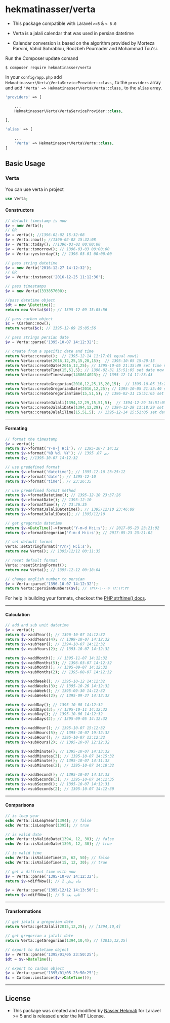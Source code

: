 hekmatinasser/verta
======
- This package compatible with Laravel `>=5` & `< 6.0`

- Verta is a jalali calendar that was used in persian datetime

- Calendar conversion is based on the algorithm provided by Morteza Parvini, Vahid Sohrablou, Roozbeh Pournader and Mohammad Tou'si.

Run the Composer update comand

    $ composer require hekmatinasser/verta

In your `config/app.php` add `Hekmatinasser\Verta\VertaServiceProvider::class,` to the `providers` array and add `'Verta' => Hekmatinasser\Verta\Verta::class,` to the `alias` array.

```php
'providers' => [

    ...
    Hekmatinasser\Verta\VertaServiceProvider::class,

],

'alias' => [

    ...
    'Verta' => Hekmatinasser\Verta\Verta::class,
]
```

<a name="basic-usage"></a>
## Basic Usage

### Verta
You can use verta in project
```php
use Verta;
```

#### Constructors
```php
// default timestamp is now
$v = new Verta();
// OR
$v = verta(); //1396-02-02 15:32:08
$v = Verta::now(); //1396-02-02 15:32:08
$v = Verta::today(); //1396-03-02 00:00:00
$v = Verta::tomorrow(); // 1396-03-03 00:00:00
$v = Verta::yesterday(); // 1396-03-01 00:00:00

// pass string datetime
$v = new Verta('2016-12-27 14:12:32');
// OR
$v = Verta::instance('2016-12-25 11:12:36');

// pass timestamps
$v = new Verta(1333857600);

//pass datetime object
$dt = new \Datetime();
return new Verta($dt); // 1395-12-09 15:05:56

// pass carbon object
$c = \Carbon::now();
return verta($c); // 1395-12-09 15:05:56

// pass strings persian date
$v = Verta::parse('1395-10-07 14:12:32');

// create from a specific date and time
return Verta::create();  // 1395-12-14 11:17:01 equal now()
return Verta::create(2016,12,25,15,20,15);  // 1395-10-05 15:20:15
return Verta::createDate(2016,12,25); // 1395-10-05 21:35:49 set time now
return Verta::createTime(15,51,5); // 1396-02-31 15:51:05 set date now
return Verta::createTimestamp(1488614023); // 1395-12-14 11:23:43

return Verta::createGregorian(2016,12,25,15,20,15);  // 1395-10-05 15:20:15
return Verta::createGregorianDate(2016,12,25); // 1395-10-05 21:35:49 set time now
return Verta::createGregorianTime(15,51,5); // 1396-02-31 15:51:05 set date now

return Verta::createJalali(1394,12,29,15,51,5);  // 1394-12-29 15:51:05
return Verta::createJalaliDate(1394,12,29); // 1394-12-29 11:18:29 set time now
return Verta::createJalaliTime(15,51,5); // 1395-12-14 15:51:05 set date now
```

---
#### Formating
```php
// format the timestamp
$v = verta();
return $v->format('Y-n-j H:i'); // 1395-10-7 14:12
return $v->format('%B %d، %Y'); // دی 07، 1395
return $v; //1395-10-07 14:12:32

// use predefined format
return $v->format('datetime'); // 1395-12-10 23:25:12
return $v->format('date'); // 1395-12-10
return $v->format('time'); // 23:26:35

// use predefined format method
return $v->formatDatetime(); // 1395-12-10 23:37:26
return $v->formatDate(); // 1395-12-10
return $v->formatTime(); // 23:26:35
return $v->formatJalaliDatetime(); // 1395/12/10 23:46:09
return $v->formatJalaliDate(); // 1395/12/10

// get gregorain datetime
return $v->DateTime()->format('Y-m-d H:i:s'); // 2017-05-23 23:21:02
return $v->formatGregorian('Y-m-d H:i:s'); // 2017-05-23 23:21:02

// set default format
Verta::setStringformat('Y/n/j H:i:s');
return new Verta(); // 1395/12/12 00:11:35

// reset default format
Verta::resetStringFormat();
return new Verta(); // 1395-12-12 00:18:04

// change english number to persian
$v = Verta::parse('1396-10-07 14:12:32');
return Verta::persianNumbers($v); // ۱۳۹۶-۱۰-۰۷ ۱۴:۱۲:۳۲
```
For help in building your formats, checkout the [PHP strftime() docs](http://php.net/manual/en/function.strftime.php).

---
#### Calculation
```php
// add and sub unit datetime
$v = verta();
return $v->addYear(); // 1396-10-07 14:12:32
return $v->addYears(4); // 1399-10-07 14:12:32
return $v->subYear(); // 1394-10-07 14:12:32
return $v->subYears(2); // 1393-10-07 14:12:32

return $v->addMonth(); // 1395-11-07 14:12:32
return $v->addMonths(5); // 1396-03-07 14:12:32
return $v->subMonth(); // 1395-09-07 14:12:32
return $v->subMonths(2); // 1395-08-07 14:12:32

return $v->addWeek(); // 1395-10-12 14:12:32
return $v->addWeeks(3); // 1395-10-26 14:12:32
return $v->subWeek(); // 1395-09-30 14:12:32
return $v->subWeeks(2); // 1395-09-27 14:12:32

return $v->addDay(); // 1395-10-08 14:12:32
return $v->addDays(3); // 1395-10-11 14:12:32
return $v->subDay(); // 1395-10-06 14:12:32
return $v->subDays(2); // 1395-09-05 14:12:32

return $v->addHour(); // 1395-10-07 15:12:32
return $v->addHours(5); // 1395-10-07 19:12:32
return $v->subHour(); // 1395-10-07 13:12:32
return $v->subHours(2); // 1395-10-07 12:12:32

return $v->addMinute(); // 1395-10-07 14:13:32
return $v->addMinutes(3); // 1395-10-07 14:15:32
return $v->subMinute(); // 1395-10-07 14:11:32
return $v->subMinutes(2); // 1395-10-07 14:10:32

return $v->addSecond(); // 1395-10-07 14:12:33
return $v->addSeconds(3); // 1395-10-07 14:12:35
return $v->subSecond(); // 1395-10-07 14:12:31
return $v->subSeconds(2); // 1395-10-07 14:12:30
```

---
#### Comparisons
```php
// is leap year 
echo Verta::isLeapYear(1394); // false
echo Verta::isLeapYear(1395); // true

// is valid date
echo Verta::isValideDate(1394, 12, 30); // false
echo Verta::isValideDate(1395, 12, 30); // true

// is valid time
echo Verta::isValideTime(15, 62, 50); // false
echo Verta::isValideTime(15, 12, 30); // true

// get a diffrent time with now
$v = Verta::parse('1395-10-07 14:12:32');
return $v->diffNow(); // 2 ماه پیش

$v = Verta::parse('1395/12/12 14:13:50');
return $v->diffNow(); // 5 ثانیه بعد
```

---
#### Transformations
```php
// get jalali a gregorian date
return Verta::getJalali(2015,12,25); // [1394,10,4]

// get gregorian a jalali date
return Verta::getGregorian(1394,10,4); // [2015,12,25]

// export to datetime object
$v = Verta::parse('1395/01/05 23:50:25');
$dt = $v->DateTime();

// export to carbon object
$v = Verta::parse('1395/01/05 23:50:25');
$c = Carbon::instance($v->DateTime());
```

---
## License ##
-  This package was created and modified by [Nasser Hekmati](https://github.com/hekmatinasser) for Laravel >= 5 and is released under the MIT License.
